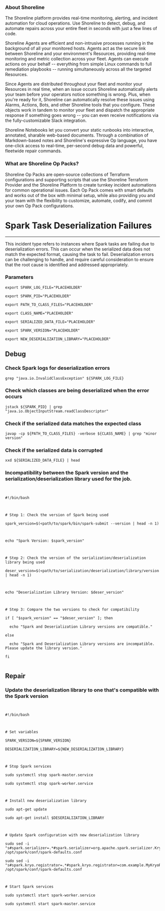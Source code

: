 
### About Shoreline
The Shoreline platform provides real-time monitoring, alerting, and incident automation for cloud operations. Use Shoreline to detect, debug, and automate repairs across your entire fleet in seconds with just a few lines of code.

Shoreline Agents are efficient and non-intrusive processes running in the background of all your monitored hosts. Agents act as the secure link between Shoreline and your environment's Resources, providing real-time monitoring and metric collection across your fleet. Agents can execute actions on your behalf -- everything from simple Linux commands to full remediation playbooks -- running simultaneously across all the targeted Resources.

Since Agents are distributed throughout your fleet and monitor your Resources in real time, when an issue occurs Shoreline automatically alerts your team before your operators notice something is wrong. Plus, when you're ready for it, Shoreline can automatically resolve these issues using Alarms, Actions, Bots, and other Shoreline tools that you configure. These objects work in tandem to monitor your fleet and dispatch the appropriate response if something goes wrong -- you can even receive notifications via the fully-customizable Slack integration.

Shoreline Notebooks let you convert your static runbooks into interactive, annotated, sharable web-based documents. Through a combination of Markdown-based notes and Shoreline's expressive Op language, you have one-click access to real-time, per-second debug data and powerful, fleetwide repair commands.

### What are Shoreline Op Packs?
Shoreline Op Packs are open-source collections of Terraform configurations and supporting scripts that use the Shoreline Terraform Provider and the Shoreline Platform to create turnkey incident automations for common operational issues. Each Op Pack comes with smart defaults and works out of the box with minimal setup, while also providing you and your team with the flexibility to customize, automate, codify, and commit your own Op Pack configurations.

# Spark Task Deserialization Failures
---

This incident type refers to instances where Spark tasks are failing due to deserialization errors. This can occur when the serialized data does not match the expected format, causing the task to fail. Deserialization errors can be challenging to handle, and require careful consideration to ensure that the root cause is identified and addressed appropriately.

### Parameters
```shell
export SPARK_LOG_FILE="PLACEHOLDER"

export SPARK_PID="PLACEHOLDER"

export PATH_TO_CLASS_FILES="PLACEHOLDER"

export CLASS_NAME="PLACEHOLDER"

export SERIALIZED_DATA_FILE="PLACEHOLDER"

export SPARK_VERSION="PLACEHOLDER"

export NEW_DESERIALIZATION_LIBRARY="PLACEHOLDER"
```

## Debug

### Check Spark logs for deserialization errors
```shell
grep "java.io.InvalidClassException" ${SPARK_LOG_FILE}
```

### Check which classes are being deserialized when the error occurs
```shell
jstack ${SPARK_PID} | grep "java.io.ObjectInputStream.readClassDescriptor"
```

### Check if the serialized data matches the expected class
```shell
javap -cp ${PATH_TO_CLASS_FILES} -verbose ${CLASS_NAME} | grep "minor version"
```

### Check if the serialized data is corrupted
```shell
xxd ${SERIALIZED_DATA_FILE} | head
```

### Incompatibility between the Spark version and the serialization/deserialization library used for the job.
```shell


#!/bin/bash



# Step 1: Check the version of Spark being used

spark_version=$(<path/to/spark/bin/spark-submit --version | head -n 1)



echo "Spark Version: $spark_version"



# Step 2: Check the version of the serialization/deserialization library being used

deser_version=$(<path/to/serialization/deserialization/library/version | head -n 1)



echo "Deserialization Library Version: $deser_version"



# Step 3: Compare the two versions to check for compatibility

if [ "$spark_version" == "$deser_version" ]; then

  echo "Spark and Deserialization Library versions are compatible."

else

  echo "Spark and Deserialization Library versions are incompatible. Please update the library version."

fi


```

## Repair

### Update the deserialization library to one that's compatible with the Spark version
```shell


#!/bin/bash



# Set variables

SPARK_VERSION=${SPARK_VERSION}

DESERIALIZATION_LIBRARY=${NEW_DESERIALIZATION_LIBRARY}



# Stop Spark services

sudo systemctl stop spark-master.service

sudo systemctl stop spark-worker.service



# Install new deserialization library

sudo apt-get update

sudo apt-get install $DESERIALIZATION_LIBRARY



# Update Spark configuration with new deserialization library

sudo sed -i "s#spark.serializer=.*#spark.serializer=org.apache.spark.serializer.KryoSerializer#g" /opt/spark/conf/spark-defaults.conf

sudo sed -i "s#spark.kryo.registrator=.*#spark.kryo.registrator=com.example.MyKryoRegistrator#g" /opt/spark/conf/spark-defaults.conf



# Start Spark services

sudo systemctl start spark-worker.service

sudo systemctl start spark-master.service


```